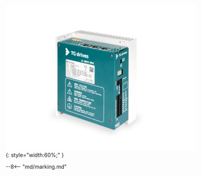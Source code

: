 ![TGZ-D-320-5/15 pic](../../../../source/img/photo_TGZ-D-320-5_15.webp){: style="width:60%;" }

--8<-- "md/marking.md"
